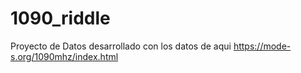 # 1090_riddle
Proyecto de Datos desarrollado con los datos de aqui https://mode-s.org/1090mhz/index.html
